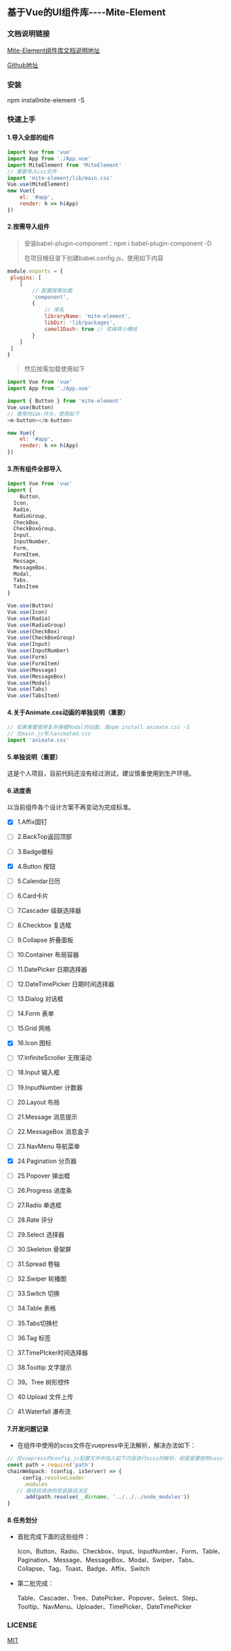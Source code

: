 ## 基于Vue的UI组件库----Mite-Element

### 文档说明链接

[Mite-Element组件库文档说明地址]( https://cghbh.github.io/ad-vue/)

[Github地址]( https://github.com/cghbh/ad-vue )

### 安装

npm installmite-element -S

### 快速上手

#### 1.导入全部的组件

```js
import Vue from 'vue'
import App from './App.vue'
import MiteElement from 'MiteElement'
// 需要导入css文件
import 'mite-element/lib/main.css'
Vue.use(MiteElement)
new Vue({
	el: '#app',
	render: h => h(App)
})
```

#### 2.按需导入组件

> 安装babel-plugin-component：npm i babel-plugin-component -D
>
> 在项目根目录下创建babel.config.js，使用如下内容

```js
module.exports = {
 plugins: [
	[
		// 配置按需加载
		'component',
		{
			// 库名
			libraryName: 'mite-element',
			libDir: 'lib/packages',
			camel2Dash: true // 驼峰转小横线
		}
	]
 ]
}
```

> 然后按需加载使用如下

```js
import Vue from 'vue'
import App from './App.vue'

import { Button } from 'mite-element'
Vue.use(Button)
// 使用均以m-开头，使用如下
<m-button></m-button>

new Vue({
	el: '#app',
	render: h => h(App)
})
```



#### 3.所有组件全部导入

```js
import Vue from 'vue'
import {
	Button,
  Icon,
  Radio,
  RadioGroup,
  CheckBox,
  CheckBoxGroup,
  Input,
  InputNumber,
  Form,
  FormItem,
  Message,
  MessageBox,
  Modal,
  Tabs,
  TabsItem
}

Vue.use(Button)
Vue.use(Icon)
Vue.use(Radio)
Vue.use(RadioGroup)
Vue.use(CheckBox)
Vue.use(CheckBoxGroup)
Vue.use(Input)
Vue.use(InputNumber)
Vue.use(Form)
Vue.use(FormItem)
Vue.use(Message)
Vue.use(MessageBox)
Vue.use(Modal)
Vue.use(Tabs)
Vue.use(TabsItem)
```





#### 4.关于Animate.css动画的单独说明（重要）

```js
// 如果需要使用复杂弹框Modal的动画，请npm install animate.css -S
// 在main.js导入animated.css
import 'animate.css'
```
#### 5.单独说明（重要）
这是个人项目，目前代码还没有经过测试，建议慎重使用到生产环境。





#### 6.进度表

以当前组件各个设计方案不再变动为完成标准。

- [x] 1.Affix固钉
- [ ] 2.BackTop返回顶部
- [ ] 3.Badge徽标
- [x] 4.Button 按钮
- [ ] 5.Calendar日历
- [ ] 6.Card卡片
- [ ] 7.Cascader 级联选择器
- [ ] 8.Checkbox 复选框
- [ ] 9.Collapse 折叠面板
- [ ] 10.Container 布局容器
- [ ] 11.DatePicker 日期选择器
- [ ] 12.DateTimePicker 日期时间选择器
- [ ] 13.Dialog 对话框
- [ ] 14.Form 表单
- [ ] 15.Grid 网格
- [x] 16.Icon 图标
- [ ] 17.InfiniteScroller 无限滚动
- [ ] 18.Input 输入框
- [ ] 19.InputNumber 计数器
- [ ] 20.Layout 布局
- [ ] 21.Message 消息提示
- [ ] 22.MessageBox 消息盒子
- [ ] 23.NavMenu 导航菜单
- [x] 24.Pagination 分页器
- [ ] 25.Popover 弹出框
- [ ] 26.Progress 进度条
- [ ] 27.Radio 单选框
- [ ] 28.Rate 评分
- [ ] 29.Select 选择器
- [ ] 30.Skeleton 骨架屏
- [ ] 31.Spread 卷轴
- [ ] 32.Swiper 轮播图
- [ ] 33.Switch 切换
- [ ] 34.Table 表格
- [ ] 35.Tabs切换栏
- [ ] 36.Tag 标签
- [ ] 37.TimePIcker时间选择器
- [ ] 38.Tooltip 文字提示
- [ ] 39。Tree 树形控件
- [ ] 40.Upload 文件上传
- [ ] 41.Waterfall 瀑布流



#### 7.开发问题记录

- 在组件中使用的scss文件在vuepress中无法解析，解决办法如下：

```js
// 在vuepress的config.js配置文件中加入如下内容进行scss的解析，前提是要按照sass-loader各node-sass
const path = require('path')
chainWebpack: (config, isServer) => {
	 config.resolveLoader
	 .modules
   // 路径视具体的安装路径决定
	 .add(path.resolve(__dirname, '../../../node_modules'))
}
```



#### 8.任务划分

- 首批完成下面的这些组件：

  Icon、Button、Radio、Checkbox、Input、InputNumber、Form、Table、Pagination、Message、MessageBox、Modal、Swiper、Tabs、Collapse、Tag、Toast、Badge、Affix、Switch

- 第二批完成：

  Table、Cascader、Tree、DatePicker、Popover、Select、Step、Tooltip、NavMenu、Uploader、TimePicker、DateTimePicker

  

  

  

  

  

  

  

  

  

### LICENSE

[MIT](https://github.com/cghbh/lay-ui/blob/master/LICENSE)